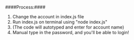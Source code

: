 ####Process:####
1. Change the account in index.js file
2. Run index.js on terminal using "node index.js"
3. (The code will autotyped and enter for account name)
4. Manual type in the password, and you'll be able to login!
